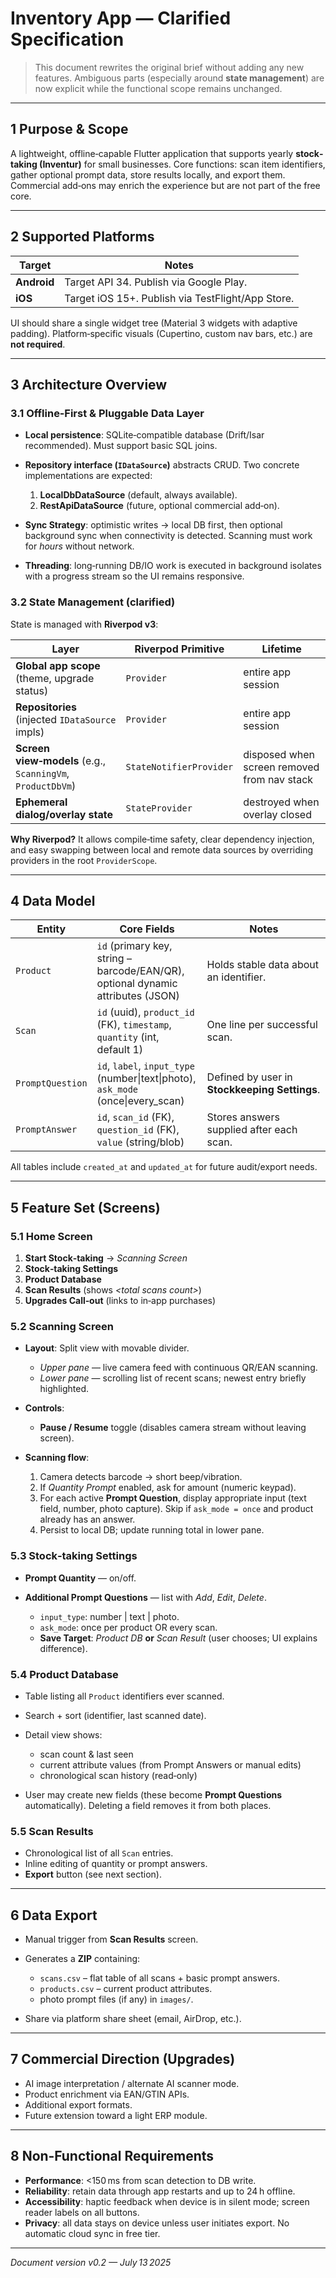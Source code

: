 # Inventory App — Clarified Specification

> This document rewrites the original brief without adding any new features.  Ambiguous parts (especially around **state management**) are now explicit while the functional scope remains unchanged.

---

## 1 Purpose & Scope

A lightweight, offline‑capable Flutter application that supports yearly **stock‐taking (Inventur)** for small businesses. Core functions: scan item identifiers, gather optional prompt data, store results locally, and export them. Commercial add‑ons may enrich the experience but are not part of the free core.

---

## 2 Supported Platforms

| Target      | Notes                                             |
| ----------- | ------------------------------------------------- |
| **Android** | Target API 34. Publish via Google Play.           |
| **iOS**     | Target iOS 15+. Publish via TestFlight/App Store. |

UI should share a single widget tree (Material 3 widgets with adaptive padding). Platform‑specific visuals (Cupertino, custom nav bars, etc.) are **not required**.

---

## 3 Architecture Overview

### 3.1 Offline‑First & Pluggable Data Layer

* **Local persistence**: SQLite‑compatible database (Drift/Isar recommended). Must support basic SQL joins.
* **Repository interface (`IDataSource`)** abstracts CRUD. Two concrete implementations are expected:

  1. **LocalDbDataSource** (default, always available).
  2. **RestApiDataSource** (future, optional commercial add‑on).
* **Sync Strategy**: optimistic writes → local DB first, then optional background sync when connectivity is detected. Scanning must work for *hours* without network.
* **Threading**: long‑running DB/IO work is executed in background isolates with a progress stream so the UI remains responsive.

### 3.2 State Management (clarified)

State is managed with **Riverpod v3**:

| Layer                                                      | Riverpod Primitive      | Lifetime                                    |
| ---------------------------------------------------------- | ----------------------- | ------------------------------------------- |
| **Global app scope** (theme, upgrade status)               | `Provider`              | entire app session                          |
| **Repositories** (injected `IDataSource` impls)            | `Provider`              | entire app session                          |
| **Screen view‑models** (e.g., `ScanningVm`, `ProductDbVm`) | `StateNotifierProvider` | disposed when screen removed from nav stack |
| **Ephemeral dialog/overlay state**                         | `StateProvider`         | destroyed when overlay closed               |

**Why Riverpod?**  It allows compile‑time safety, clear dependency injection, and easy swapping between local and remote data sources by overriding providers in the root `ProviderScope`.

---

## 4 Data Model

| Entity           | Core Fields                                                                       | Notes                                         |
| ---------------- | --------------------------------------------------------------------------------- | --------------------------------------------- |
| `Product`        | `id` (primary key, string – barcode/EAN/QR), optional dynamic attributes (JSON)   | Holds stable data about an identifier.        |
| `Scan`           | `id` (uuid), `product_id` (FK), `timestamp`, `quantity` (int, default 1)          | One line per successful scan.                 |
| `PromptQuestion` | `id`, `label`, `input_type` (number\|text\|photo), `ask_mode` (once\|every\_scan) | Defined by user in **Stockkeeping Settings**. |
| `PromptAnswer`   | `id`, `scan_id` (FK), `question_id` (FK), `value` (string/blob)                   | Stores answers supplied after each scan.      |

All tables include `created_at` and `updated_at` for future audit/export needs.

---

## 5 Feature Set (Screens)

### 5.1 Home Screen

1. **Start Stock‑taking** → *Scanning Screen*
2. **Stock‑taking Settings**
3. **Product Database**
4. **Scan Results** (shows *\<total scans count>*)
5. **Upgrades Call‑out** (links to in‑app purchases)

### 5.2 Scanning Screen

* **Layout**: Split view with movable divider.

  * *Upper pane* — live camera feed with continuous QR/EAN scanning.
  * *Lower pane* — scrolling list of recent scans; newest entry briefly highlighted.
* **Controls**:

  * **Pause / Resume** toggle (disables camera stream without leaving screen).
* **Scanning flow**:

  1. Camera detects barcode → short beep/vibration.
  2. If *Quantity Prompt* enabled, ask for amount (numeric keypad).
  3. For each active **Prompt Question**, display appropriate input (text field, number, photo capture). Skip if `ask_mode = once` and product already has an answer.
  4. Persist to local DB; update running total in lower pane.

### 5.3 Stock‑taking Settings

* **Prompt Quantity** — on/off.
* **Additional Prompt Questions** — list with *Add*, *Edit*, *Delete*.

  * `input_type`: number | text | photo.
  * `ask_mode`: once per product OR every scan.
  * **Save Target**: *Product DB* **or** *Scan Result* (user chooses; UI explains difference).

### 5.4 Product Database

* Table listing all `Product` identifiers ever scanned.
* Search + sort (identifier, last scanned date).
* Detail view shows:

  * scan count & last seen
  * current attribute values (from Prompt Answers or manual edits)
  * chronological scan history (read‑only)
* User may create new fields (these become **Prompt Questions** automatically). Deleting a field removes it from both places.

### 5.5 Scan Results

* Chronological list of all `Scan` entries.
* Inline editing of quantity or prompt answers.
* **Export** button (see next section).

---

## 6 Data Export

* Manual trigger from **Scan Results** screen.
* Generates a **ZIP** containing:

  * `scans.csv` – flat table of all scans + basic prompt answers.
  * `products.csv` – current product attributes.
  * photo prompt files (if any) in `images/`.
* Share via platform share sheet (email, AirDrop, etc.).

---

## 7 Commercial Direction (Upgrades)

* AI image interpretation / alternate AI scanner mode.
* Product enrichment via EAN/GTIN APIs.
* Additional export formats.
* Future extension toward a light ERP module.

---

## 8 Non‑Functional Requirements

* **Performance**: <150 ms from scan detection to DB write.
* **Reliability**: retain data through app restarts and up to 24 h offline.
* **Accessibility**: haptic feedback when device is in silent mode; screen reader labels on all buttons.
* **Privacy**: all data stays on device unless user initiates export. No automatic cloud sync in free tier.

---

*Document version v0.2 — July 13 2025*
